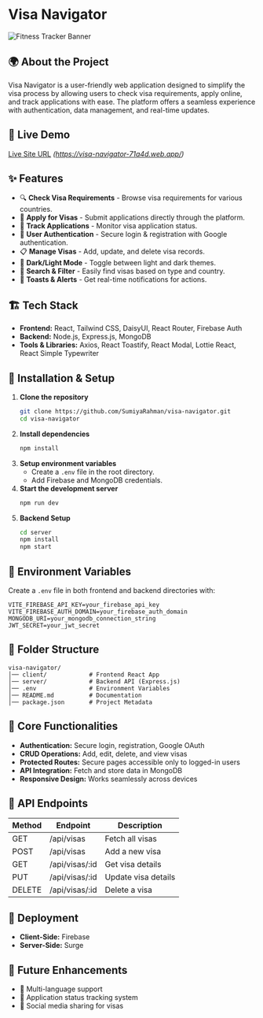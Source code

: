 # Visa Navigator

![Fitness Tracker Banner](https://i.ibb.co/s9Q5JnZz/Screenshot-217.png)

## 🌍 About the Project
Visa Navigator is a user-friendly web application designed to simplify the visa process by allowing users to check visa requirements, apply online, and track applications with ease. The platform offers a seamless experience with authentication, data management, and real-time updates.

## 🚀 Live Demo
[Live Site URL](#) *(https://visa-navigator-71a4d.web.app/)*

## ✨ Features
- 🔍 **Check Visa Requirements** - Browse visa requirements for various countries.
- 📝 **Apply for Visas** - Submit applications directly through the platform.
- 🔄 **Track Applications** - Monitor visa application status.
- 🔐 **User Authentication** - Secure login & registration with Google authentication.
- 📋 **Manage Visas** - Add, update, and delete visa records.
- 🎨 **Dark/Light Mode** - Toggle between light and dark themes.
- 🔎 **Search & Filter** - Easily find visas based on type and country.
- 📢 **Toasts & Alerts** - Get real-time notifications for actions.

## 🏗️ Tech Stack
- **Frontend:** React, Tailwind CSS, DaisyUI, React Router, Firebase Auth
- **Backend:** Node.js, Express.js, MongoDB
- **Tools & Libraries:** Axios, React Toastify, React Modal, Lottie React, React Simple Typewriter

## 📌 Installation & Setup
1. **Clone the repository**
   ```sh
   git clone https://github.com/SumiyaRahman/visa-navigator.git
   cd visa-navigator
   ```
2. **Install dependencies**
   ```sh
   npm install
   ```
3. **Setup environment variables**
   - Create a `.env` file in the root directory.
   - Add Firebase and MongoDB credentials.
4. **Start the development server**
   ```sh
   npm run dev
   ```
5. **Backend Setup**
   ```sh
   cd server
   npm install
   npm start
   ```

## 🔐 Environment Variables
Create a `.env` file in both frontend and backend directories with:
```env
VITE_FIREBASE_API_KEY=your_firebase_api_key
VITE_FIREBASE_AUTH_DOMAIN=your_firebase_auth_domain
MONGODB_URI=your_mongodb_connection_string
JWT_SECRET=your_jwt_secret
```

## 📂 Folder Structure
```
visa-navigator/
│── client/            # Frontend React App
│── server/            # Backend API (Express.js)
│── .env               # Environment Variables
│── README.md          # Documentation
│── package.json       # Project Metadata
```

## 🎯 Core Functionalities
- **Authentication:** Secure login, registration, Google OAuth
- **CRUD Operations:** Add, edit, delete, and view visas
- **Protected Routes:** Secure pages accessible only to logged-in users
- **API Integration:** Fetch and store data in MongoDB
- **Responsive Design:** Works seamlessly across devices

## 🔄 API Endpoints
| Method | Endpoint             | Description |
|--------|----------------------|-------------|
| GET    | /api/visas           | Fetch all visas |
| POST   | /api/visas           | Add a new visa |
| GET    | /api/visas/:id       | Get visa details |
| PUT    | /api/visas/:id       | Update visa details |
| DELETE | /api/visas/:id       | Delete a visa |

## 🚀 Deployment
- **Client-Side:** Firebase
- **Server-Side:** Surge

## 📌 Future Enhancements
- 📍 Multi-language support
- 📅 Application status tracking system
- 🔗 Social media sharing for visas
